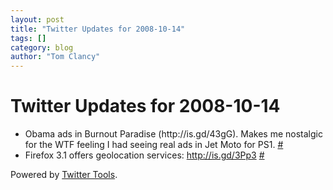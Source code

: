 ```yaml
---
layout: post
title: "Twitter Updates for 2008-10-14"
tags: []
category: blog
author: "Tom Clancy"
---
```


# Twitter Updates for 2008-10-14

<ul>
	<li>Obama ads in Burnout Paradise (http://is.gd/43gG). Makes me nostalgic for the WTF feeling I had seeing real ads in Jet Moto for PS1. <a href="http://twitter.com/tclancy/statuses/959459048">#</a></li>
	<li>Firefox 3.1 offers geolocation services: <a href="http://is.gd/3Pp3" rel="nofollow">http://is.gd/3Pp3</a> <a href="http://twitter.com/tclancy/statuses/959612745">#</a></li>
</ul>
<p>Powered by <a href="http://alexking.org/projects/wordpress">Twitter Tools</a>.</p>
